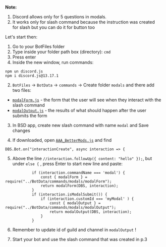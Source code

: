**Note:**  
1. Discord allows only for 5 questions in modals.
2. It works only for slash command because the instruction was created for slash but you can do it for button too
  
Let's start then:  
1. Go to your BotFiles folder
2. Type inside your folder path box (directory): `cmd`
3. Press enter
4. Inside the new window, run commands:
```
npm un discord.js
npm i discord.js@13.17.1
```

2. `BotFiles` -> `BotData` -> `commands` -> Create folder `modals` and there add two files:
- [`modalForm.js`](https://github.com/miroxik74/dbs-mods/blob/main/mods/Modal-Forms/modalForm.js) - the form that the user will see when they interact with the slash command
- [`modalOutput.js`](https://github.com/miroxik74/dbs-mods/blob/main/mods/Modal-Forms/modalOutput.js) - the results of what should happen after the user submits the form

3. In BSD app, create new slash command with name `modal` and Save changes

4. If downloaded, open [`AAA_BetterMods.js`](https://github.com/miroxik74/dbs-mods/blob/main/mods/AAA_BetterMods.js) and find
```
DBS.Bot.on("interactionCreate", async interaction => {
```

5. Above the line `//interaction.followUp({ content: "hello" });`, but under `else {` , press Enter to start new line and paste:
```
            if (interaction.commandName === 'modal') {
                const { modalForm } = require("../BotData/commands/modals/modalForm");
                return modalForm(DBS, interaction);
            }
            if (interaction.isModalSubmit()) {
                if (interaction.customId === 'myModal' ) {
                    const { modalOutput } = require("../BotData/commands/modals/modalOutput");
                    return modalOutput(DBS, interaction);
                }
            }
```

6. Remember to update id of guild and channel in `modalOutput` !

7. Start your bot and use the slash command that was created in p.3